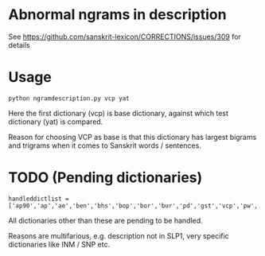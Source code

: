 # Abnormal ngrams in description

See https://github.com/sanskrit-lexicon/CORRECTIONS/issues/309 for details

# Usage

`python ngramdescription.py vcp yat`

Here the first dictionary (vcp) is base dictionary, against which test dictionary (yat) is compared.

Reason for choosing VCP as base is that this dictionary has largest bigrams and trigrams when it comes to Sanskrit words / sentences.

# TODO (Pending dictionaries)

	handleddictlist = ['ap90','ap','ae','ben','bhs','bop','bor','bur','pd','gst','vcp','pw','pwg','mw72','mwe','sch','shs','yat','wil','skd']

All dictionaries other than these are pending to be handled.

Reasons are multifarious, e.g. description not in SLP1, very specific dictionaries like INM / SNP etc.
